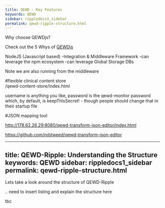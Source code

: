 ```yaml
---
title: QEWD - Key Features 
keywords: QEWD
sidebar: rippledocs1_sidebar
permalink: qewd-ripple-structure.html
---
```





Why choose QEWDjs?

Check out the 5 Whys of [QEWDjs](http://qewdjs.com/) 

NodeJS (Javascript based)
-Integration & Middleware Framework
-can leverage the npm ecosystem
-can leverage Global Storage DBs



Note we are also running from the middleware

#flexible clinical content store    
/qewd-content-store/index.html

username is anything you like, password is the qewd-monitor password which, by default, is keepThisSecret!  - though people should change that in their startup file

#JSON mapping tool   

http://178.62.26.29:8080/qewd-transform-json-editor/index.html

https://github.com/robtweed/qewd-transform-json-editor

---
title: QEWD-Ripple: Understanding the Structure
keywords: QEWD
sidebar: rippledocs1_sidebar
permalink: qewd-ripple-structure.html
---



Lets take a look around the structure of QEWD-Ripple

.. need to insert listing and explain the structure here

tbc
